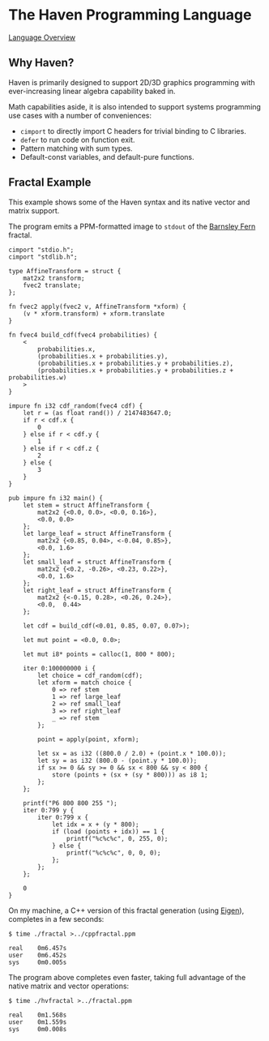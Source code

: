 # The Haven Programming Language

[Language Overview](language.md)

## Why Haven?

Haven is primarily designed to support 2D/3D graphics programming with ever-increasing linear algebra capability baked in.

Math capabilities aside, it is also intended to support systems programming use cases with a number of conveniences:

- `cimport` to directly import C headers for trivial binding to C libraries.
- `defer` to run code on function exit.
- Pattern matching with sum types.
- Default-const variables, and default-pure functions.

## Fractal Example

This example shows some of the Haven syntax and its native vector and matrix support.

The program emits a PPM-formatted image to `stdout` of the [Barnsley Fern](https://en.wikipedia.org/wiki/Barnsley_fern) fractal.

```
cimport "stdio.h";
cimport "stdlib.h";

type AffineTransform = struct {
    mat2x2 transform;
    fvec2 translate;
};

fn fvec2 apply(fvec2 v, AffineTransform *xform) {
    (v * xform.transform) + xform.translate
}

fn fvec4 build_cdf(fvec4 probabilities) {
    <
        probabilities.x,
        (probabilities.x + probabilities.y),
        (probabilities.x + probabilities.y + probabilities.z),
        (probabilities.x + probabilities.y + probabilities.z + probabilities.w)
    >
}

impure fn i32 cdf_random(fvec4 cdf) {
    let r = (as float rand()) / 2147483647.0;
    if r < cdf.x {
        0
    } else if r < cdf.y {
        1
    } else if r < cdf.z {
        2
    } else {
        3
    }
}

pub impure fn i32 main() {
    let stem = struct AffineTransform {
        mat2x2 {<0.0, 0.0>, <0.0, 0.16>},
        <0.0, 0.0>
    };
    let large_leaf = struct AffineTransform {
        mat2x2 {<0.85, 0.04>, <-0.04, 0.85>},
        <0.0, 1.6>
    };
    let small_leaf = struct AffineTransform {
        mat2x2 {<0.2, -0.26>, <0.23, 0.22>},
        <0.0, 1.6>
    };
    let right_leaf = struct AffineTransform {
        mat2x2 {<-0.15, 0.28>, <0.26, 0.24>},
        <0.0,  0.44>
    };

    let cdf = build_cdf(<0.01, 0.85, 0.07, 0.07>);

    let mut point = <0.0, 0.0>;

    let mut i8* points = calloc(1, 800 * 800);

    iter 0:100000000 i {
        let choice = cdf_random(cdf);
        let xform = match choice {
            0 => ref stem
            1 => ref large_leaf
            2 => ref small_leaf
            3 => ref right_leaf
            _ => ref stem
        };

        point = apply(point, xform);

        let sx = as i32 ((800.0 / 2.0) + (point.x * 100.0));
        let sy = as i32 (800.0 - (point.y * 100.0));
        if sx >= 0 && sy >= 0 && sx < 800 && sy < 800 {
            store (points + (sx + (sy * 800))) as i8 1;
        };
    };

    printf("P6 800 800 255 ");
    iter 0:799 y {
        iter 0:799 x {
            let idx = x + (y * 800);
            if (load (points + idx)) == 1 {
                printf("%c%c%c", 0, 255, 0);
            } else {
                printf("%c%c%c", 0, 0, 0);
            };
        };
    };

    0
}
```

On my machine, a C++ version of this fractal generation (using [Eigen](https://eigen.tuxfamily.org/index.php?title=Main_Page)), completes in a few seconds:

```
$ time ./fractal >../cppfractal.ppm

real    0m6.457s
user    0m6.452s
sys     0m0.005s
```

The program above completes even faster, taking full advantage of the native matrix and vector operations:

```
$ time ./hvfractal >../fractal.ppm

real    0m1.568s
user    0m1.559s
sys     0m0.008s
```
